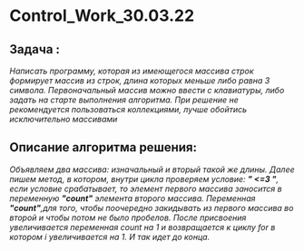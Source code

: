 # Control_Work_30.03.22

## **Задача :**

_Написать программу, которая из имеющегося массива строк формирует массив из строк, длина которых меньше либо равна 3 символа. Первоначальный массив можно ввести с клавиатуры, либо задать на старте выполнения алгоритма. При решение не рекомендуется пользоваться коллекциями, лучше обойтись исключительно массивами_

## **Описание алгоритма решения:**

_Объявляем два массива: изначальный и вторый такой же длины.
Далее пишем метод, в котором, внутри цикла проверяем условие: **" <=3 "**, если условие срабатывает, то элемент первого массива заносится в переменную **"count"** элемента второго массива. Переменная **"count"**,для того, чтобы поочередно закидывать из первого массива во второй и чтобы потом не было пробелов. После присвоения увеличивается переменная count на 1 и возвращается к циклу for в котором i увеличивается на 1. И так идет до конца._
